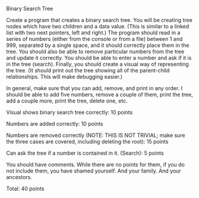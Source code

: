 Binary Search Tree

 

Create a program that creates a binary search tree. You will be creating tree nodes which have two children and a data value. (This is similar to a linked list with two next pointers, left and right.) The program should read in a series of numbers (either from the console or from a file) between 1 and 999, separated by a single space, and it should correctly place them in the tree. You should also be able to remove particular numbers from the tree and update it correctly. You should be able to enter a number and ask if it is in the tree (search). Finally, you should create a visual way of representing the tree. (It should print out the tree showing all of the parent-child relationships. This will make debugging easier.)

In general, make sure that you can add, remove, and print in any order. I should be able to add five numbers, remove a couple of them, print the tree, add a couple more, print the tree, delete one, etc.

Visual shows binary search tree correctly:  10 points

Numbers are added correctly:  10 points

Numbers are removed correctly (NOTE: THIS IS NOT TRIVIAL; make sure the three cases are covered, including deleting the root):  15 points

Can ask the tree if a number is contained in it. (Search): 5 points

You should have comments. While there are no points for them, if you do not include them, you have shamed yourself. And your family. And your ancestors.

Total: 40 points
